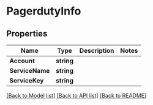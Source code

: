 # PagerdutyInfo

## Properties

Name | Type | Description | Notes
------------ | ------------- | ------------- | -------------
**Account** | **string** |  | 
**ServiceName** | **string** |  | 
**ServiceKey** | **string** |  | 

[[Back to Model list]](../README.md#documentation-for-models) [[Back to API list]](../README.md#documentation-for-api-endpoints) [[Back to README]](../README.md)


